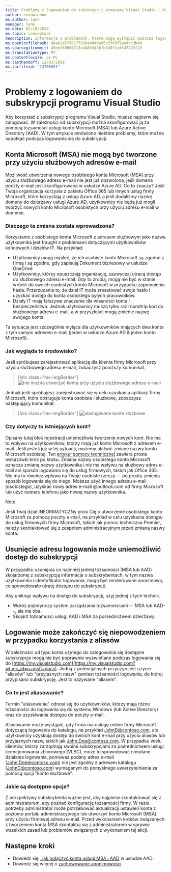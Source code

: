 ```yaml
---
title: Problemy z logowaniem do subskrypcji programu Visual Studio | Microsoft Docs
author: evanwindom
ms.author: lank
manager: lank
ms.date: 07/19/2019
ms.topic: conceptual
description: Informacje o problemach, które mogą wystąpić podczas logowania do subskrypcji programu Visual Studio
ms.openlocfilehash: dea81a57501f791ba9d40a95c5305f9aedcc3b49
ms.sourcegitcommit: 49ebf69986713e440fd138fb949f1c0f47223f23
ms.translationtype: MT
ms.contentlocale: pl-PL
ms.lasthandoff: 12/03/2019
ms.locfileid: "74706851"
---
```

# <a name="issues-signing-in-to-visual-studio-subscriptions"></a>Problemy z logowaniem do subskrypcji programu Visual Studio
Aby korzystać z subskrypcji programu Visual Studio, musisz najpierw się zalogować.  W zależności od subskrypcji można skonfigurować ją za pomocą tożsamości usługi konto Microsoft (MSA) lub Azure Active Directory (AAD).  W tym artykule omówiono niektóre problemy, które można napotkać podczas logowania się do subskrypcji.

## <a name="microsoft-accounts-msa-cannot-be-created-using-workschool-email-addresses"></a>Konta Microsoft (MSA) nie mogą być tworzone przy użyciu służbowych adresów e-mail
Możliwość utworzenia nowego osobistego konta Microsoft (MSA) przy użyciu służbowego adresu e-mail nie jest już dozwolona, jeśli domena poczty e-mail jest skonfigurowana w usłudze Azure AD. Co to znaczy? Jeśli Twoja organizacja korzysta z pakietu Office 365 lub innych usług firmy Microsoft, które korzystają z usługi Azure AD, a jeśli dodaliśmy nazwę domeny do dzierżawy usługi Azure AD, użytkownicy nie będą już mogli tworzyć nowych konto Microsoft osobistych przy użyciu adresu e-mail w domenie.

### <a name="why-was-this-change-made"></a>Dlaczego ta zmiana została wprowadzona?
Korzystanie z osobistego konta Microsoft z adresem służbowym jako nazwa użytkownika jest fraught z problemami dotyczącymi użytkowników końcowych i działów IT. Na przykład:
- Użytkownicy mogą myśleć, że ich osobiste konto Microsoft są zgodne z firmą i są zgodne, gdy zapisują Dokument biznesowy w usłudze OneDrive
- Użytkownicy, którzy opuszczają organizację, zazwyczaj utracą dostęp do służbowego adresu e-mail. Gdy to zrobią, mogą nie być w stanie wrócić do swoich osobistych konto Microsoft w przypadku zapomnienia hasła. Przerzucanie to, że dział IT może zresetować swoje hasło i uzyskać dostęp do konta osobistego byłych pracowników.
- Działy IT mają fałszywe znaczenie dla własności konta i bezpieczeństwa. Jednak użytkownicy muszą tylko raz roundtrip kod do służbowego adresu e-mail, a w przyszłości mogą zmienić nazwę swojego konta.

Ta sytuacja jest szczególnie myląca dla użytkowników mających dwa konta z tym samym adresem e-mail (jeden w usłudze Azure AD & jeden konto Microsoft).

### <a name="what-does-this-experience-look-like"></a>Jak wygląda to środowisko?
Jeśli spróbujesz zarejestrować aplikację dla klienta firmy Microsoft przy użyciu służbowego adresu e-mail, zobaczysz poniższy komunikat.

   > [!div class="mx-imgBorder"]
   > ![nie można utworzyć konta przy użyciu służbowego adresu e-mail](_img/sign-in-issues/cannot-use-work-email.png)

Jednak jeśli spróbujesz zarejestrować się w celu uzyskania aplikacji firmy Microsoft, która obsługuje konta osobiste i służbowe, zobaczysz następujący komunikat:

   > [!div class="mx-imgBorder"]
   > ![obsługiwane konta służbowe](_img/sign-in-issues/existing-account.png)

### <a name="are-existing-accounts-affected"></a>Czy dotyczy to istniejących kont?
Opisany tutaj blok rejestracji uniemożliwia tworzenie nowych kont. Nie ma to wpływu na użytkowników, którzy mają już konto Microsoft z adresem e-mail. Jeśli jesteś już w tej sytuacji, możemy ułatwić zmianę nazwy konto Microsoft osobistej. Ten [artykuł pomocy technicznej](https://windows.microsoft.com/en-US/Windows/rename-personal-microsoft-account) zawiera proste wskazówki krok po kroku. Zmiana nazwy osobistego konto Microsoft oznacza zmianę nazwy użytkownika i nie ma wpływu na służbowy adres e-mail ani sposób logowania się do usług firmowych, takich jak Office 365. Nie ma to również wpływu na Twoje osobiste rzeczy — po prostu zmienia sposób logowania się do niego. Możesz użyć innego adresu e-mail (osobistego), uzyskać nowy adres e-mail @outlook.com od firmy Microsoft lub użyć numeru telefonu jako nowej nazwy użytkownika.

> [!NOTE]
> Jeśli Twój dział INFORMATYCZNy prosi Cię o utworzenie osobistego konto Microsoft za pomocą poczty e-mail, na przykład w celu uzyskania dostępu do usług firmowych firmy Microsoft, takich jak pomoc techniczna Premier, należy skontaktować się z zespołem administracyjnym przed zmianą nazwy konta.

## <a name="deleting-a-sign-in-address-may-prevent-access-to-a-subscription"></a>Usunięcie adresu logowania może uniemożliwić dostęp do subskrypcji
W przypadku usunięcia co najmniej jednej tożsamości (MSA lub AAD) skojarzonej z subskrypcją informacje o subskrybentach, w tym nazwa użytkownika i identyfikator logowania, mogą być renderowane anonimowo, co spowodowało utratę dostępu do subskrypcji.

Aby uniknąć wpływu na dostęp do subskrypcji, użyj jednej z tych technik.
- Wdróż pojedynczy system zarządzania tożsamościami — MSA lub AAD--, ale nie oba.
- Skojarz tożsamości usługi AAD i MSA za pośrednictwem dzierżawy.

## <a name="signing-in-may-fail-when-using-aliases"></a>Logowanie może zakończyć się niepowodzeniem w przypadku korzystania z aliasów
W zależności od typu konta użytego do zalogowania się dostępne subskrypcje mogą nie być poprawnie wyświetlane podczas logowania się do [https://my.visualstudio.com](https://my.visualstudio.com?wt.mc_id=o~msft~docs). Jedną z potencjalnych przyczyn jest użycie "aliasów" lub "przyjaznych nazw" zamiast tożsamości logowania, do której przypisano subskrypcję. Jest to nazywane "aliasem".

### <a name="what-is-aliasing"></a>Co to jest aliasowanie?
Termin "aliasowanie" odnosi się do użytkowników, którzy mają różne tożsamości do logowania się do systemu Windows (lub Active Directory) oraz do uzyskiwania dostępu do poczty e-mail.

Aliasowanie może wystąpić, gdy firma ma usługę online firmy Microsoft dotyczącą logowania do katalogu, na przykład JohnD@contoso.com, ale użytkownicy uzyskują dostęp do swoich kont e-mail przy użyciu aliasów lub przyjaznych nazw, takich jak John.Doe@contoso.com. W przypadku wielu klientów, którzy zarządzają swoimi subskrypcjami za pośrednictwem usługi licencjonowania zbiorowego (VLSC), może to spowodować nieudane działanie logowania, ponieważ podany adres e-mail (John.Doe@contoso.com) nie jest zgodny z adresem katalogu (JohnD@contoso.com) wymaganym do pomyślnego uwierzytelnienia za pomocą opcji "konto służbowe".

### <a name="what-options-do-i-have"></a>Jakie są dostępne opcje?
Z perspektywy subskrybenta ważne jest, aby najpierw skontaktować się z administratorem, aby poznać konfigurację tożsamości firmy. W razie potrzeby administrator może potrzebować aktualizacji ustawień konta z poziomu portalu administracyjnego lub utworzyć konto Microsoft (MSA) przy użyciu firmowej adresu e-mail. Przed wykonaniem kroków związanych z tworzeniem konta MSA skontaktuj się z administratorem w sprawie wszelkich zasad lub problemów związanych z wykonaniem tej akcji. 

## <a name="next-steps"></a>Następne kroki
- Dowiedz się [, jak połączyć konta usługi MSA i AAD](/azure/active-directory/b2b/add-users-administrator) w usłudze AAD.
- Dowiedz się więcej o [zachowywanie anonimowości](anonymization.md).
